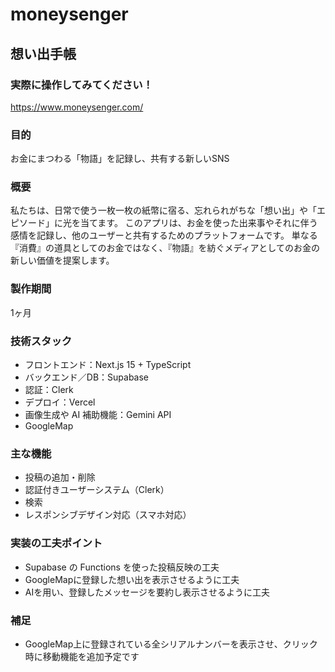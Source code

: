 # moneysenger
## 想い出手帳

###  実際に操作してみてください！
https://www.moneysenger.com/

### 目的
お金にまつわる「物語」を記録し、共有する新しいSNS
### 概要
私たちは、日常で使う一枚一枚の紙幣に宿る、忘れられがちな「想い出」や「エピソード」に光を当てます。
このアプリは、お金を使った出来事やそれに伴う感情を記録し、他のユーザーと共有するためのプラットフォームです。
単なる『消費』の道具としてのお金ではなく、『物語』を紡ぐメディアとしてのお金の新しい価値を提案します。

### 製作期間
1ヶ月

###  技術スタック
- フロントエンド：Next.js 15 + TypeScript  
- バックエンド／DB：Supabase  
- 認証：Clerk  
- デプロイ：Vercel  
- 画像生成や AI 補助機能：Gemini API
- GoogleMap

###  主な機能
- 投稿の追加・削除  
- 認証付きユーザーシステム（Clerk）
- 検索  
- レスポンシブデザイン対応（スマホ対応）

###  実装の工夫ポイント
- Supabase の Functions を使った投稿反映の工夫
- GoogleMapに登録した想い出を表示させるように工夫
- AIを用い、登録したメッセージを要約し表示させるように工夫



###  補足
- GoogleMap上に登録されている全シリアルナンバーを表示させ、クリック時に移動機能を追加予定です

